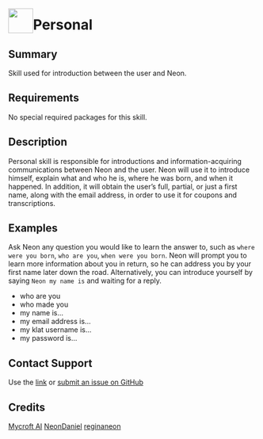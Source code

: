 # <img src='https://0000.us/klatchat/app/files/neon_images/icons/neon_skill.png' card_color="#FF8600" width="50" style="vertical-align:bottom">Personal

## Summary

Skill used for introduction between the user and Neon.

## Requirements

No special required packages for this skill.

## Description

Personal skill is responsible for introductions and information-acquiring communications between Neon and the user. Neon will use it to introduce himself, explain what and who he is, where he was born, and when it happened. In addition, it will obtain the user’s full, partial, or just a first name, along with the email address, in order to use it for coupons and transcriptions.

## Examples

Ask Neon any question you would like to learn the answer to, such as `where were you born`, `who are you`, `when were you born`. Neon will prompt you to learn more information about you in return, so he can address you by your first name later down the road. Alternatively, you can introduce yourself by saying `Neon my name is` and waiting for a reply.
- who are you
- who made you
- my name is...
- my email address is...
- my klat username is...
- my password is...

## Contact Support

Use the [link](https://neongecko.com/ContactUs) or [submit an issue on GitHub](https://help.github.com/en/articles/creating-an-issue)

## Credits
[Mycroft AI](https://github.com/MycroftAI)
[NeonDaniel](https://github.com/NeonDaniel)
[reginaneon](https://github.com/reginaneon)
